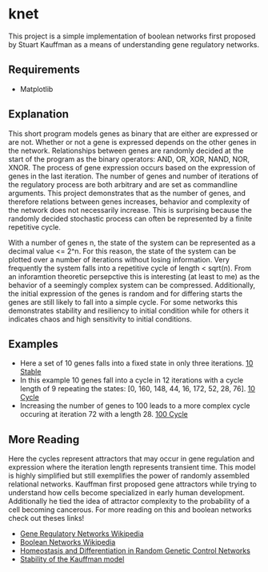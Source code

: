 # knet
This project is a simple implementation of boolean networks first proposed by Stuart Kauffman as a means of understanding gene regulatory networks. 

## Requirements
- Matplotlib

## Explanation
This short program models genes as binary that are either are expressed or are not. Whether or not a gene is expressed depends on the other genes in the network. Relationships between genes are randomly decided at the start of the program as the binary operators: AND, OR, XOR, NAND, NOR, XNOR. The process of gene expression occurs based on the expression of genes in the last iteration. The number of genes and number of iterations of the regulatory process are both arbitrary and are set as commandline arguments. This project demonstrates that as the number of genes, and therefore relations between genes increases, behavior and complexity of the network does not necessarily increase. This is surprising because the randomly decided stochastic process can often be represented by a finite repetitive cycle.

With a number of genes n, the state of the system can be represented as a decimal value <= 2^n. For this reason, the state of the system can be plotted over a number of iterations without losing information. Very frequently the system falls into a repetitive cycle of length < sqrt(n). From an inforamtion theoretic persepctive this is interesting (at least to me) as the behavior of a seemingly complex system can be compressed. Additionally, the initial expression of the genes is random and for differing starts the genes are still likely to fall into a simple cycle. For some networks this demonstrates stability and resiliency to initial condition while for others it indicates chaos and high sensitivity to initial conditions.

## Examples
- Here a set of 10 genes falls into a fixed state in only three iterations.
  [10 Stable](Resources/10_Stable.jpg)
- In this example 10 genes fall into a cycle in 12 iterations with a cycle length of 9 repeating the states: [0, 160, 148, 44, 16, 172, 52, 28, 76].
  [10 Cycle](Resources/10_Cycle.jpg)
- Increasing the number of genes to 100 leads to a more complex cycle occuring at iteration 72 with a length 28.
  [100 Cycle](Resources/100_Cycle.jpg)


## More Reading
Here the cycles represent attractors that may occur in gene regulation and expression where the iteration length represents transient time. This model is highly simplified but still exemplifies the power of randomly assembled relational networks. Kauffman first proposed gene attractors while trying to understand how cells become specialized in early human development. Additionally he tied the idea of attractor complexity to the probability of a cell becoming cancerous. For more reading on this and boolean networks check out theses links!
- [Gene Regulatory Networks Wikipedia](https://en.wikipedia.org/wiki/Gene_regulatory_network)
- [Boolean Networks Wikipedia](https://en.wikipedia.org/wiki/Boolean_network)
- [Homeostasis and Differentiation in Random Genetic Control Networks](https://www.nature.com/articles/224177a0)
- [Stability of the Kauffman model](https://journals.aps.org/pre/abstract/10.1103/PhysRevE.65.016129)
